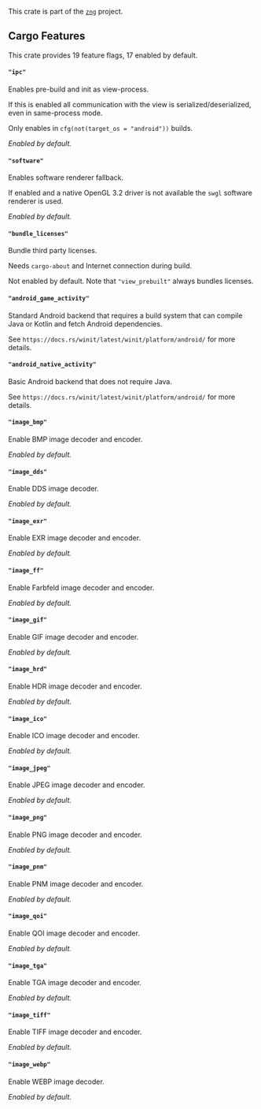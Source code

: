 <!--do doc --readme header-->
This crate is part of the [`zng`](https://github.com/zng-ui/zng?tab=readme-ov-file#crates) project.


<!--do doc --readme features-->
## Cargo Features

This crate provides 19 feature flags, 17 enabled by default.

#### `"ipc"`
Enables pre-build and init as view-process.

If this is enabled all communication with the view is serialized/deserialized,
even in same-process mode.

Only enables in `cfg(not(target_os = "android"))` builds.

*Enabled by default.*

#### `"software"`
Enables software renderer fallback.

If enabled and a native OpenGL 3.2 driver is not available the `swgl` software renderer is used.

*Enabled by default.*

#### `"bundle_licenses"`
Bundle third party licenses.

Needs `cargo-about` and Internet connection during build.

Not enabled by default. Note that `"view_prebuilt"` always bundles licenses.

#### `"android_game_activity"`
Standard Android backend that requires a build system that can compile Java or Kotlin and fetch Android dependencies.

See `https://docs.rs/winit/latest/winit/platform/android/` for more details.

#### `"android_native_activity"`
Basic Android backend that does not require Java.

See `https://docs.rs/winit/latest/winit/platform/android/` for more details.

#### `"image_bmp"`
Enable BMP image decoder and encoder.

*Enabled by default.*

#### `"image_dds"`
Enable DDS image decoder.

*Enabled by default.*

#### `"image_exr"`
Enable EXR image decoder and encoder.

*Enabled by default.*

#### `"image_ff"`
Enable Farbfeld image decoder and encoder.

*Enabled by default.*

#### `"image_gif"`
Enable GIF image decoder and encoder.

*Enabled by default.*

#### `"image_hrd"`
Enable HDR image decoder and encoder.

*Enabled by default.*

#### `"image_ico"`
Enable ICO image decoder and encoder.

*Enabled by default.*

#### `"image_jpeg"`
Enable JPEG image decoder and encoder.

*Enabled by default.*

#### `"image_png"`
Enable PNG image decoder and encoder.

*Enabled by default.*

#### `"image_pnm"`
Enable PNM image decoder and encoder.

*Enabled by default.*

#### `"image_qoi"`
Enable QOI image decoder and encoder.

*Enabled by default.*

#### `"image_tga"`
Enable TGA image decoder and encoder.

*Enabled by default.*

#### `"image_tiff"`
Enable TIFF image decoder and encoder.

*Enabled by default.*

#### `"image_webp"`
Enable WEBP image decoder.

*Enabled by default.*

<!--do doc --readme #SECTION-END-->


